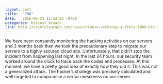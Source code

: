 ```yaml
---
layout: post
title:  "796"
date:   2016-06-21 11:52:03 -0700
categories: bitcoin breach
link: http://cointelegraph.com/news/chinese-exchange-suffers-1000-btc-loss-in-uncertain-service-compromise
---
```

We have been constantly monitoring the hacking activities on our servers and 3 months back then we took the precautionary step to migrate our servers to a highly secured cloud site. Unfortunately, that didn’t stop the incident from happening last night. In the last 24 hours, our security team worked around the clock to trace back the codes and processes. At this moment, we have a pretty good idea of exactly how they did it. This was not a generalized attack. The hacker’s strategy was precisely calculated and well targeted to compromise a certain weakness on our server.
